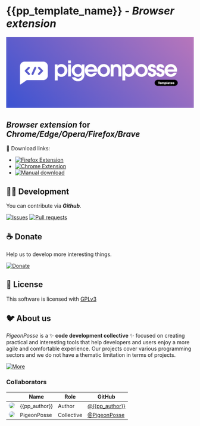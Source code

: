 <!---

██████╗ ██╗ ██████╗ ███████╗ ██████╗ ███╗   ██╗                          
██╔══██╗██║██╔════╝ ██╔════╝██╔═══██╗████╗  ██║                          
██████╔╝██║██║  ███╗█████╗  ██║   ██║██╔██╗ ██║                          
██╔═══╝ ██║██║   ██║██╔══╝  ██║   ██║██║╚██╗██║                          
██║     ██║╚██████╔╝███████╗╚██████╔╝██║ ╚████║                          
╚═╝     ╚═╝ ╚═════╝ ╚══════╝ ╚═════╝ ╚═╝  ╚═══╝                          
                                                                         
██████╗  ██████╗ ███████╗███████╗███████╗                                
██╔══██╗██╔═══██╗██╔════╝██╔════╝██╔════╝                                
██████╔╝██║   ██║███████╗███████╗█████╗                                  
██╔═══╝ ██║   ██║╚════██║╚════██║██╔══╝                                  
██║     ╚██████╔╝███████║███████║███████╗                                
╚═╝      ╚═════╝ ╚══════╝╚══════╝╚══════╝                                
                                                                         
                                                                         
                                                                         
█████╗█████╗█████╗█████╗█████╗█████╗█████╗█████╗                         
╚════╝╚════╝╚════╝╚════╝╚════╝╚════╝╚════╝╚════╝                         
                                                                         
                                                                         
                                                                         
██████╗ ██████╗  ██████╗ ██╗    ██╗███████╗███████╗██████╗               
██╔══██╗██╔══██╗██╔═══██╗██║    ██║██╔════╝██╔════╝██╔══██╗              
██████╔╝██████╔╝██║   ██║██║ █╗ ██║███████╗█████╗  ██████╔╝              
██╔══██╗██╔══██╗██║   ██║██║███╗██║╚════██║██╔══╝  ██╔══██╗              
██████╔╝██║  ██║╚██████╔╝╚███╔███╔╝███████║███████╗██║  ██║              
╚═════╝ ╚═╝  ╚═╝ ╚═════╝  ╚══╝╚══╝ ╚══════╝╚══════╝╚═╝  ╚═╝              
                                                                         
███████╗██╗  ██╗████████╗███████╗███╗   ██╗███████╗██╗ ██████╗ ███╗   ██╗
██╔════╝╚██╗██╔╝╚══██╔══╝██╔════╝████╗  ██║██╔════╝██║██╔═══██╗████╗  ██║
█████╗   ╚███╔╝    ██║   █████╗  ██╔██╗ ██║███████╗██║██║   ██║██╔██╗ ██║
██╔══╝   ██╔██╗    ██║   ██╔══╝  ██║╚██╗██║╚════██║██║██║   ██║██║╚██╗██║
███████╗██╔╝ ██╗   ██║   ███████╗██║ ╚████║███████║██║╚██████╔╝██║ ╚████║
╚══════╝╚═╝  ╚═╝   ╚═╝   ╚══════╝╚═╝  ╚═══╝╚══════╝╚═╝ ╚═════╝ ╚═╝  ╚═══╝
                                                                         
████████╗███████╗███╗   ███╗██████╗ ██╗      █████╗ ████████╗███████╗    
╚══██╔══╝██╔════╝████╗ ████║██╔══██╗██║     ██╔══██╗╚══██╔══╝██╔════╝    
   ██║   █████╗  ██╔████╔██║██████╔╝██║     ███████║   ██║   █████╗      
   ██║   ██╔══╝  ██║╚██╔╝██║██╔═══╝ ██║     ██╔══██║   ██║   ██╔══╝      
   ██║   ███████╗██║ ╚═╝ ██║██║     ███████╗██║  ██║   ██║   ███████╗    
   ╚═╝   ╚══════╝╚═╝     ╚═╝╚═╝     ╚══════╝╚═╝  ╚═╝   ╚═╝   ╚══════╝    
                                                                         
CREATED BY ANGELO
DEVELOPED BY PIGEONPOSSE

--->

# {{pp_template_name}} - _Browser extension_

![HEADER](docs/banner.png)

## *Browser extension* for _Chrome/Edge/Opera/Firefox/Brave_

🧩 Download links:

- [![Firefox Extension](https://img.shields.io/badge/Firefox-grey?style=flat-square)](https://addons.mozilla.org/es/firefox/addon/{{pp_template_name}}/)
- [![Chrome Extension](https://img.shields.io/badge/Chrome-grey?style=flat-square)](https://chrome.google.com/webstore/detail/{{pp_template_name}}/{{pp_chrome_store_id}})
- [![Manual download](https://img.shields.io/badge/Manual%20download-grey?style=flat-square)](https://github.com/pigeonposse/{{pp_template_name}}/releases)

## 👨‍💻 Development

You can contribute via **_Github_**.

[![Issues](https://img.shields.io/badge/Issues-grey?style=flat-square)](https://github.com/pigeonposse/{{pp_template_name}}/issues)
[![Pull requests](https://img.shields.io/badge/Pulls-grey?style=flat-square)](https://github.com/pigeonposse/{{pp_template_name}}/pulls)


## ☕ Donate

Help us to develop more interesting things.

[![Donate](https://img.shields.io/badge/Donate-grey?style=flat-square)](https://pigeonposse.com/?popup=donate)


## 📜 License

This software is licensed with [GPLv3](https://github.com/pigeonposse/{{pp_template_name}}/blob/main/LICENSE)


## 🐦 About us

_PigeonPosse_ is a ✨ **code development collective** ✨ focused on creating practical and interesting tools that help developers and users enjoy a more agile and comfortable experience. Our projects cover various programming sectors and we do not have a thematic limitation in terms of projects.

[![More](https://img.shields.io/badge/Read-more-grey?style=flat-square)](https://github.com/PigeonPosse/PigeonPosse)

### Collaborators

|                                                                                    | Name        | Role         | GitHub                                         |
| ---------------------------------------------------------------------------------- | ----------- | ------------ | ---------------------------------------------- |
| <img src="https://github.com/{{pp_author}}.png?size=72" style="border-radius:100%"/> | {{pp_author}} |   Author   | [@{{pp_author}}](https://github.com/{{pp_author}}) |
| <img src="https://github.com/PigeonPosse.png?size=72" style="border-radius:100%"/> | PigeonPosse | Collective	  | [@PigeonPosse](https://github.com/PigeonPosse) |


<br>
